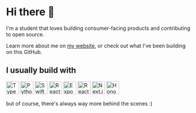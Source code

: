 # Hi there 👋
I'm a student that loves building consumer-facing products and contributing to open source.

Learn more about me on [my website](https://armaan.cc), or check out what I’ve been building on this GitHub.

## I usually build with

<p>
    <img alt="TypeScript" height="35" src="https://img.shields.io/badge/TypeScript-3178C6?logo=TypeScript&logoColor=white&style=for-the-badge" />
    <img alt="Python" height="35" src="https://img.shields.io/badge/Python-3776AB?logo=python&logoColor=white&style=for-the-badge" />
    <img alt="Swift" height="35" src="https://img.shields.io/badge/Swift-F05138?logo=Swift&logoColor=white&style=for-the-badge" />
    <img alt="React" height="35" src="https://img.shields.io/badge/React-61DAFB?logo=react&logoColor=black&style=for-the-badge" />
    <img alt="Expo" height="35" src="https://img.shields.io/badge/Expo-1C2024?logo=Expo&logoColor=white&style=for-the-badge" />
    <img alt="React Router" height="35" src="https://img.shields.io/badge/React Router-CA4245?logo=reactrouter&logoColor=white&style=for-the-badge" />
    <img alt="Next.js" height="35" src="https://img.shields.io/badge/Next-000000?logo=nextdotjs&logoColor=white&style=for-the-badge" />
    <img alt="Hono" height="35" src="https://img.shields.io/badge/Hono-E36002?logo=Hono&logoColor=white&style=for-the-badge" />
</p>

but of course, there's always way more behind the scenes :)



<!-- How to generate Badges
Use this Python function:
```py
def create_badge(text, color, logo, logo_color="white"):
    return f"https://img.shields.io/badge/{text}-{color}?logo={logo}&logoColor={logo_color}&style=for-the-badge"
```
Get icons from https://simpleicons.org/
-->

